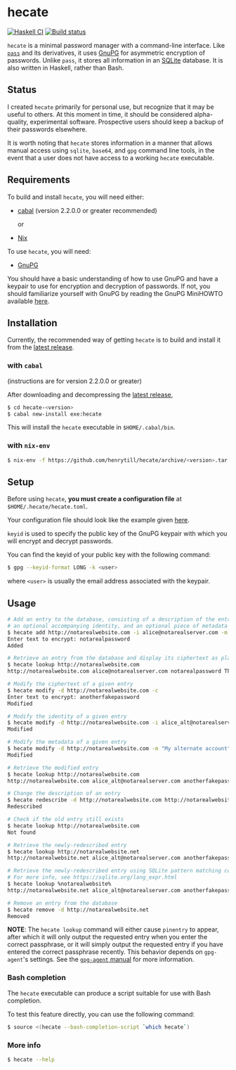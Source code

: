 # hecate

[![Haskell CI](https://github.com/henrytill/hecate/actions/workflows/haskell.yml/badge.svg)](https://github.com/henrytill/hecate/actions/workflows/haskell.yml)
[![Build status](https://ci.appveyor.com/api/projects/status/9uwnad06vf03j3gd/branch/master?svg=true)](https://ci.appveyor.com/project/henrytill/hecate/branch/master)

`hecate` is a minimal password manager with a command-line interface.  Like [`pass`](https://www.passwordstore.org/) and its derivatives, it uses [GnuPG](https://gnupg.org/) for asymmetric encryption of passwords.  Unlike `pass`, it stores all information in an [SQLite](https://sqlite.org) database.  It is also written in Haskell, rather than Bash.

## Status

I created `hecate` primarily for personal use, but recognize that it may be useful to others.  At this moment in time, it should be considered alpha-quality, experimental software.  Prospective users should keep a backup of their passwords elsewhere.  

It is worth noting that `hecate` stores information in a manner that allows manual access using `sqlite`, `base64`, and `gpg` command line tools, in the event that a user does not have access to a working `hecate` executable.

## Requirements

To build and install `hecate`, you will need either:

* [cabal](https://www.haskell.org/cabal/) (version 2.2.0.0 or greater recommended)

  or

* [Nix](http://nixos.org/nix/)

To use `hecate`, you will need:

* [GnuPG](https://gnupg.org/)

You should have a basic understanding of how to use GnuPG and have a keypair to use for encryption and decryption of passwords.  If not, you should familiarize yourself with GnuPG by reading the GnuPG MiniHOWTO available [here](https://gnupg.org/documentation/howtos.html).

## Installation

Currently, the recommended way of getting `hecate` is to build and install it from the [latest release](https://github.com/henrytill/hecate/releases/latest).

### with `cabal`

(instructions are for version 2.2.0.0 or greater)

After downloading and decompressing the [latest release](https://github.com/henrytill/hecate/releases/latest),

```sh
$ cd hecate-<version>
$ cabal new-install exe:hecate
```

This will install the `hecate` executable in `$HOME/.cabal/bin`.

### with `nix-env`

```sh
$ nix-env -f https://github.com/henrytill/hecate/archive/<version>.tar.gz -i hecate
```

## Setup

Before using `hecate`, **you must create a configuration file** at `$HOME/.hecate/hecate.toml`.

Your configuration file should look like the example given [here](example/hecate.toml).

`keyid` is used to specify the public key of the GnuPG keypair with which you will encrypt and decrypt passwords.

You can find the keyid of your public key with the following command:

```sh
$ gpg --keyid-format LONG -k <user>
```

where `<user>` is usually the email address associated with the keypair.

## Usage

```sh
# Add an entry to the database, consisting of a description of the entry, a piece of text to encrypt,
# an optional accompanying identity, and an optional piece of metadata
$ hecate add http://notarealwebsite.com -i alice@notarealserver.com -m "This is some metadata"
Enter text to encrypt: notarealpassword
Added

# Retrieve an entry from the database and display its ciphertext as plaintext (see NOTE below)
$ hecate lookup http://notarealwebsite.com
http://notarealwebsite.com alice@notarealserver.com notarealpassword This is some metadata

# Modify the ciphertext of a given entry
$ hecate modify -d http://notarealwebsite.com -c
Enter text to encrypt: anotherfakepassword
Modified

# Modify the identity of a given entry
$ hecate modify -d http://notarealwebsite.com -i alice_alt@notarealserver.com
Modified

# Modify the metadata of a given entry
$ hecate modify -d http://notarealwebsite.com -m "My alternate account"
Modified

# Retrieve the modified entry
$ hecate lookup http://notarealwebsite.com
http://notarealwebsite.com alice_alt@notarealserver.com anotherfakepassword My alternate account

# Change the description of an entry
$ hecate redescribe -d http://notarealwebsite.com http://notarealwebsite.net
Redescribed

# Check if the old entry still exists
$ hecate lookup http://notarealwebsite.com
Not found

# Retrieve the newly-redescribed entry
$ hecate lookup http://notarealwebsite.net
http://notarealwebsite.net alice_alt@notarealserver.com anotherfakepassword My alternate account

# Retrieve the newly-redescribed entry using SQLite pattern matching comparison
# For more info, see https://sqlite.org/lang_expr.html
$ hecate lookup %notarealwebsite%
http://notarealwebsite.net alice_alt@notarealserver.com anotherfakepassword My alternate account

# Remove an entry from the database
$ hecate remove -d http://notarealwebsite.net
Removed
```

**NOTE**: The `hecate lookup` command will either cause `pinentry` to appear, after which it will only output the requested entry when you enter the correct passphrase, or it will simply output the requested entry if you have entered the correct passphrase recently.  This behavior depends on `gpg-agent`'s settings.  See the [`gpg-agent` manual](https://www.gnupg.org/documentation/manuals/gnupg/Invoking-GPG_002dAGENT.html) for more information.

### Bash completion

The `hecate` executable can produce a script suitable for use with Bash completion.

To test this feature directly, you can use the following command:

```sh
$ source <(hecate --bash-completion-script `which hecate`)
```

### More info

```sh
$ hecate --help
```
